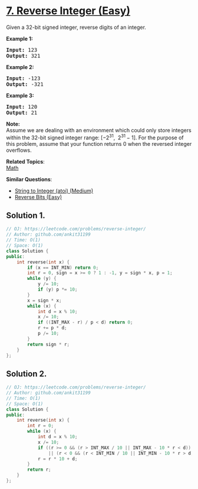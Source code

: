 # [7. Reverse Integer (Easy)](https://leetcode.com/problems/reverse-integer/)

<p>Given a 32-bit signed integer, reverse digits of an integer.</p>

<p><strong>Example 1:</strong></p>

<pre><strong>Input:</strong> 123
<strong>Output:</strong> 321
</pre>

<p><strong>Example 2:</strong></p>

<pre><strong>Input:</strong> -123
<strong>Output:</strong> -321
</pre>

<p><strong>Example 3:</strong></p>

<pre><strong>Input:</strong> 120
<strong>Output:</strong> 21
</pre>

<p><strong>Note:</strong><br>
Assume we are dealing with an environment which could only store integers within the 32-bit signed integer range: [−2<sup>31</sup>,&nbsp; 2<sup>31&nbsp;</sup>− 1]. For the purpose of this problem, assume that your function returns 0 when the reversed integer overflows.</p>


**Related Topics**:  
[Math](https://leetcode.com/tag/math/)

**Similar Questions**:
* [String to Integer (atoi) (Medium)](https://leetcode.com/problems/string-to-integer-atoi/)
* [Reverse Bits (Easy)](https://leetcode.com/problems/reverse-bits/)

## Solution 1.

```cpp
// OJ: https://leetcode.com/problems/reverse-integer/
// Author: github.com/ankit31199
// Time: O(1)
// Space: O(1)
class Solution {
public:
    int reverse(int x) {
        if (x == INT_MIN) return 0;
        int r = 0, sign = x >= 0 ? 1 : -1, y = sign * x, p = 1;
        while (y) {
            y /= 10;
            if (y) p *= 10;
        }
        x = sign * x;
        while (x) {
            int d = x % 10;
            x /= 10;
            if ((INT_MAX - r) / p < d) return 0;
            r += p * d;
            p /= 10;
        }
        return sign * r;
    }
};
```

## Solution 2.

```cpp
// OJ: https://leetcode.com/problems/reverse-integer/
// Author: github.com/ankit31199
// Time: O(1)
// Space: O(1)
class Solution {
public:
    int reverse(int x) {
        int r = 0;
        while (x) {
            int d = x % 10;
            x /= 10;
            if ((r >= 0 && (r > INT_MAX / 10 || INT_MAX - 10 * r < d))
                || (r < 0 && (r < INT_MIN / 10 || INT_MIN - 10 * r > d))) return 0;
            r = r * 10 + d;
        }
        return r;
    }
};
```
